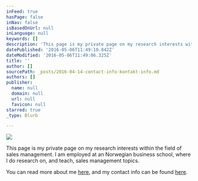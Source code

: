 ```yaml
---
inFeed: true
hasPage: false
inNav: false
isBasedOnUrl: null
inLanguage: null
keywords: []
description: 'This page is my private page on my research interests within the field of sales management. I am employed at an Norwegian business school, where I do research on, and teach, sales management topics. '
datePublished: '2016-05-06T11:49:10.842Z'
dateModified: '2016-05-06T11:49:06.325Z'
title: ''
author: []
sourcePath: _posts/2016-04-14-contact-info-kontakt-info.md
authors: []
publisher:
  name: null
  domain: null
  url: null
  favicon: null
starred: true
_type: Blurb

---
```

![](https://the-grid-user-content.s3-us-west-2.amazonaws.com/b9668760-08b6-41f5-ab6e-4cc6c51e1122.jpg)

This page is my private page on my research interests within the field of sales management. I am employed at an Norwegian business school, where I do research on, and teach, sales management topics. 

You can read more about me [here][0], and my contact info can be found [here][1].

[0]: https://thegrid.ai/passion-for-sales-management/about-meom-meg/
[1]: https://thegrid.ai/passion-for-sales-management/contact-info-kontakt-info/